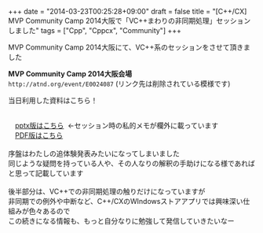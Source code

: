 +++
date = "2014-03-23T00:25:28+09:00"
draft = false
title = "[C++/CX] MVP Community Camp 2014大阪で「VC++まわりの非同期処理」セッションしました"
tags = ["Cpp", "Cppcx", "Community"]
+++


MVP Community Camp 2014大阪にて、VC++系のセッションをさせて頂きました

<b>MVP Community Camp 2014大阪会場</b>  
`http://atnd.org/event/E0024087` (リンク先は削除されている模様です)

当日利用した資料はこちら！

<script async class="speakerdeck-embed" data-id="e0404a3c131a4376b01390157d5532f3" data-ratio="1.77777777777778" src="//speakerdeck.com/assets/embed.js"></script>

<br />　<a  target="_blank" href="http://jyurimaru.info/data/20140322CommunityOpenDay2014/20140322VC++async.pptx">pptx版はこちら</a>&nbsp; ←セッション時の私的メモが欄外に載っています<br />　<a  target="_blank" href="http://jyurimaru.info/data/20140322CommunityOpenDay2014/20140322VC++async.pdf">PDF版はこちら</a><br /><br />序盤はわたしの追体験発表みたいになってしまいました<br />同じような疑問を持っている人や、その人なりの解釈の手助けになる様であればと思って記載しています<br /><br />後半部分は、VC++での非同期処理の触りだけになっていますが<br />非同期での例外や中断など、C++/CXのWIndowsストアアプリでは興味深い仕組みが色々あるので<br />この続きになる情報も、もっと自分なりに勉強して発信していきたいなー<br />
